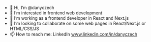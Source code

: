 - 👋 Hi, I’m @danyczech
- 👀 I’m interested in frontend web development
- 🌱 I’m working as a frontend developer in React and Next.js
- 💞️ I’m looking to collaborate on some web pages in React/Next.js or HTML/CSS/JS
- 📫 How to reach me: LinkedIn www.linkedin.com/in/danyczech
<!---
danyczech/danyczech is a ✨ special ✨ repository because its `README.md` (this file) appears on your GitHub profile.
You can click the Preview link to take a look at your changes.
--->
